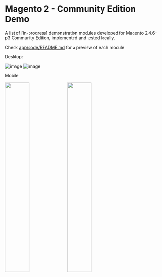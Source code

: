 # Magento 2 - Community Edition Demo

A list of [in-progress] demonstration modules developed for Magento 2.4.6-p3 Community Edition, implemented and tested locally.

Check <a href="https://github.com/lastralab/demo/blob/main/app/code/README.md">app/code/README.md</a> for a preview of each module

Desktop:

![image](https://github.com/lastralab/demo/assets/22894897/b17ab4f9-35c6-4084-9d43-6a97045a34c5)
![image](https://github.com/lastralab/demo/assets/22894897/e272ffeb-ef90-492b-89c8-e841fa4a640d)


Mobile

<img src="https://github.com/lastralab/demo/assets/22894897/88607695-5145-446c-a898-87143e92312e" style="width:40%;"/> 
<img src="https://github.com/lastralab/demo/assets/22894897/09480860-a9ad-42a9-b119-c9ef2cf50a33" style="width:40%;"/>



